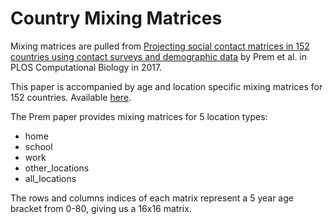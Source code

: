 # Country Mixing Matrices

Mixing matrices are pulled from [Projecting social contact matrices in 152 countries using contact surveys and demographic data](https://journals.plos.org/ploscompbiol/article?id=10.1371/journal.pcbi.1005697#sec020) by Prem et al. in PLOS Computational Biology in 2017.

This paper is accompanied by age and location specific mixing matrices for 152 countries. Available [here](https://doi.org/10.1371/journal.pcbi.1005697.s002).

The Prem paper provides mixing matrices for 5 location types:

- home
- school
- work
- other_locations
- all_locations

The rows and columns indices of each matrix represent a 5 year age bracket from 0-80, giving us a 16x16 matrix.

